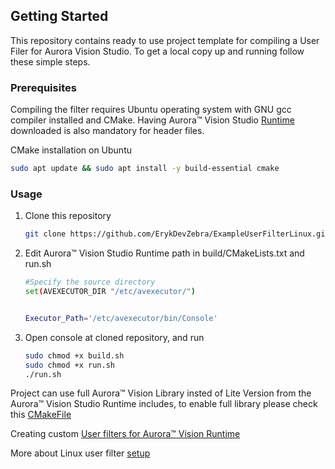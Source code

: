 
<!-- GETTING STARTED -->
## Getting Started
This repository contains ready to use project template for compiling a User Filer for Aurora Vision Studio.
To get a local copy up and running follow these simple steps.

### Prerequisites
Compiling the filter requires Ubuntu operating system with GNU gcc compiler installed and CMake. 
Having Aurora™ Vision Studio [Runtime](https://www.adaptive-vision.com/en/user_area/download/) downloaded is also mandatory for header files.

CMake installation on Ubuntu
```bash
sudo apt update && sudo apt install -y build-essential cmake
```

### Usage
1. Clone this repository
   ```bash
   git clone https://github.com/ErykDevZebra/ExampleUserFilterLinux.git
   ```

2. Edit Aurora™ Vision Studio Runtime path in build/CMakeLists.txt and run.sh
   ```bash
   #Specify the source directory
   set(AVEXECUTOR_DIR "/etc/avexecutor/")
   
   
   Executor_Path='/etc/avexecutor/bin/Console'
   
   ```
3. Open console at cloned repository, and run
   ```bash
   sudo chmod +x build.sh
   sudo chmod +x run.sh
   ./run.sh
   ```

Project can use full Aurora™ Vision Library insted of Lite Version from the Aurora™ Vision Studio Runtime includes, to enable full library please check this [CMakeFile](https://github.com/ErykDevZebra/EmptyAVLProject/blob/main/build/CMakeLists.txt)

Creating custom [User filters for Aurora™ Vision Runtime](https://docs.adaptive-vision.com/current/studio/extensibility/CreatingUserFilters.html#struct)

More about Linux user filter [setup](https://docs.adaptive-vision.com/5.5/avl/getting_started/UserFilterOnLinux.html)
